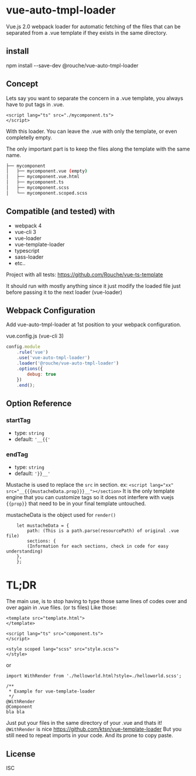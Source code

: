 # vue-auto-tmpl-loader

Vue.js 2.0 webpack loader for automatic fetching of the files that can be separated from a .vue template if they exists in the same directory.

## install

npm install --save-dev @rouche/vue-auto-tmpl-loader

## Concept

Lets say you want to separate the concern in a .vue template, you always have to put tags in .vue.
```
<script lang="ts" src="./mycomponent.ts">
</script>
```

With this loader. You can leave the .vue with only the template, or even completelly empty.

The only important part is to keep the files along the template with the same name.

```bash
├── mycomponent
│   ├── mycomponent.vue (empty)
│   ├── mycomponent.vue.html
│   ├── mycomponent.ts
│   ├── mycomponent.scss
│   └── mycomponent.scoped.scss
```

## Compatible (and tested) with

- webpack 4
- vue-cli 3
- vue-loader
- vue-template-loader
- typescript
- sass-loader
- etc..

Project with all tests: https://github.com/Rouche/vue-ts-template

It should run with mostly anything since it just modify the loaded file just before passing it to the next loader (vue-loader)

## Webpack Configuration

Add vue-auto-tmpl-loader at 1st position to your webpack configuration.

vue.config.js (vue-cli 3)
```js
config.module
	.rule('vue')
	.use('vue-auto-tmpl-loader')
	.loader('@rouche/vue-auto-tmpl-loader')
	.options({
		debug: true
	})
	.end();
```

## Option Reference

### startTag

- type: `string`
- default: `'__{{'`

### endTag

- type: `string`
- default: `'}}__'`

Mustache is used to replace the `src` in section. ex: `<script lang="xx" src="__{{{mustacheData.prop}}}__"></section>`
It is the only template engine that you can customize tags so it does not interfere with vuejs `{{prop}}` that need to be in your final template untouched.

mustacheData is the object used for `render()`
```
    let mustacheData = {
        path: (This is a path.parse(resourcePath) of original .vue file)
        sections: {
		(Information for each sections, check in code for easy understanding)
	}, 
    };
```

# TL;DR
The main use, is to stop having to type those same lines of codes over and over again in .vue files. (or ts files) Like those:
```
<template src="template.html">
</template>

<script lang="ts" src="component.ts">
</script>

<style scoped lang="scss" src="style.scss">
</style>
```
or
```
import WithRender from './helloworld.html?style=./helloworld.scss';

/**
 * Example for vue-template-loader
 */
@WithRender
@Component
bla bla
```

Just put your files in the same directory of your .vue and thats it!
`@WithRender` is nice https://github.com/ktsn/vue-template-loader
But you still need to repeat imports in your code. And its prone to copy paste.

## License

ISC
